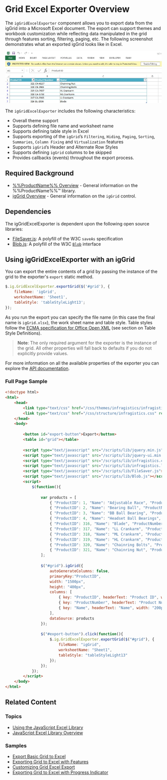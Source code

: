﻿<!--
|metadata|
{
    "fileName": "iggridexcelexporter-overview",
    "controlName": ["igExcel", "igGrid"],
    "tags": ["Exporting"]
}
|metadata|
-->

# Grid Excel Exporter Overview
The `igGridExcelExporter` component allows you to export data from the igGrid into a Microsoft Excel document. The export can support themes and workbook customization while reflecting data manipulated in the grid through features sorting, filtering, paging, etc. The following screenshot demonstrates what an exported igGrid looks like in Excel.

![igGridExcelExporter](images/igGridExcelExporter.jpg "igGridExcelExporter") 

The `igGridExcelExporter` includes the following characteristics:  

 - Overall theme support
 - Supports defining file name and worksheet name
 - Supports defining table style in Excel
 - Supports exporting of the `igGrid`’s `Filtering`, `Hiding`, `Paging`, `Sorting`, `Summaries`, `Column Fixing` and `Virtualization` features
 - Supports `igGrid`’s Header and Alternate Row Styles
 - Supports defining `igGrid` columns to be skipped
 - Provides callbacks (events) throughout the export process.

## Required Background
- [%%ProductName%% Overview](NetAdvantage-for-jQuery-Overview.html "%%ProductName%% Overview") - General information on the %%ProductName%%™ library.  
- [igGrid Overview](igGrid-Overview.html "igGrid Overview") - General information on the `igGrid` control.

## Dependencies
The igGridExcelExporter is dependent upon the following open source libraries:

- [FileSaver.js](https://github.com/eligrey/FileSaver.js/): A polyfill of the W3C `saveAs` specification
- [Blob.js](https://github.com/eligrey/Blob.js/): A polyfill of the W3C [`Blob`](https://developer.mozilla.org/en-US/docs/Web/API/Blob) interface
  
## Using igGridExcelExporter with an igGrid
You can export the entire contents of a grid by passing the instance of the grid to the exporter's `export` static method. 

```javascript
$.ig.GridExcelExporter.exportGrid($('#grid'), { 	
	fileName: 'igGrid',
	worksheetName: 'Sheet1',
	tableStyle: 'tableStyleLight13';
});
```
As you run the export you can specify the file name (in this case the final name is `igGrid.xlsx`), the work sheet name and table style. Table styles follow the [ECMA specification for Office Open XML](http://www.ecma-international.org/news/TC45_current_work/TC45_available_docs.htm) (see section on Table Style Definitions).

> **Note**: The only  required argument for the exporter is the instance of the grid. All other properties will fall back to defaults if you do not explicitly provide values.

For more information on all the available properties of the exporter you can explore the [API documentation](%%jQueryApiUrl%%/ig.gridexcelexporter#overview).

### Full Page Sample
```html
<!doctype html>
<html>
    <head>
        <link type="text/css" href="/css/themes/infragistics/infragistics.theme.css" rel="stylesheet" />
        <link type="text/css" href="/css/structure/infragistics.css" rel="stylesheet" />
    </head>
    <body>
        
        <button id="export-button">Export</button>
        <table id="grid"></table>
        
        <script type="text/javascript" src="/scripts/lib/jquery.min.js"></script>
        <script type="text/javascript" src="/scripts/lib/jquery-ui.min.js"></script>
        <script type="text/javascript" src="/scripts/lib/infragistics.core.js"></script>
        <script type="text/javascript" src="/scripts/lib/infragistics.lob.js"></script>
        <script type="text/javascript" src="/scripts/lib/FileSaver.js"></script>
        <script type="text/javascript" src="/scripts/lib/Blob.js"></script>
        <script>
            $(function(){
            
                var products = [  
                    { "ProductID": 1, "Name": "Adjustable Race", "ProductNumber": "AR-5381" },  
                    { "ProductID": 2, "Name": "Bearing Ball", "ProductNumber": "BA-8327" },  
                    { "ProductID": 3, "Name": "BB Ball Bearing", "ProductNumber": "BE-2349" },  
                    { "ProductID": 4, "Name": "Headset Ball Bearings", "ProductNumber": "BE-2908" },
                    { "ProductID": 316, "Name": "Blade", "ProductNumber": "BL-2036" },
                    { "ProductID": 317, "Name": "LL Crankarm", "ProductNumber": "CA-5965" },
                    { "ProductID": 318, "Name": "ML Crankarm", "ProductNumber": "CA-6738" },
                    { "ProductID": 319, "Name": "HL Crankarm", "ProductNumber": "CA-7457" },
                    { "ProductID": 320, "Name": "Chainring Bolts", "ProductNumber": "CB-2903" },
                    { "ProductID": 321, "Name": "Chainring Nut", "ProductNumber": "CN-6137" }
                ];
                
                $("#grid").igGrid({
                    autoGenerateColumns: false,
                    primaryKey:"ProductID",
                    width: "1500px",
                    height: "400px",
                    columns: [
                        { key: "ProductID", headerText: "Product ID", width: "150px", dataType:"number"},
                        { key: "ProductNumber", headerText: "Product Number", width: "150px"},
                        { key: "Name", headerText: "Name", width: "200px"},
                    ],
                    dataSource: products
                });
                
                $("#export-button").click(function(){
                    $.ig.GridExcelExporter.exportGrid($("#grid"), { 	
                        fileName: "igGrid",
                        worksheetName: "Sheet1",
                        tableStyle: "tableStyleLight13"
                    });
                });
            });
        </script>
    </body>
</html>
```

## Related Content

### Topics
- [Using the JavaScript Excel Library](Using-the-JavaScript-Excel-Library.html)
- [JavaScript Excel Library Overview](JavaScript-Excel-Library-Overview.html)

### <a id="samples"></a> Samples

-   [Export Basic Grid to Excel](%%SamplesUrl%%/grid/export-basic-grid)
-   [Exporting Grid to Excel with Features](%%SamplesUrl%%/grid/export-feature-rich-grid)
-   [Customizing Grid Excel Export](%%SamplesUrl%%/grid/export-client-events)
-   [Exporting Grid to Excel with Progress Indicator](%%SamplesUrl%%/grid/export-grid-loading-indicator)
